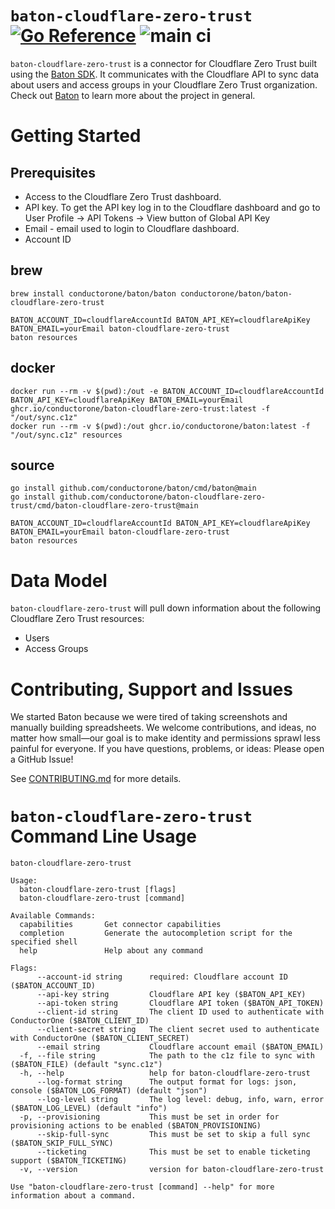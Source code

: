 # `baton-cloudflare-zero-trust` [![Go Reference](https://pkg.go.dev/badge/github.com/conductorone/baton-cloudflare-zero-trust.svg)](https://pkg.go.dev/github.com/conductorone/baton-cloudflare-zero-trust) ![main ci](https://github.com/conductorone/baton-cloudflare-zero-trust/actions/workflows/main.yaml/badge.svg)

`baton-cloudflare-zero-trust` is a connector for Cloudflare Zero Trust built using the [Baton SDK](https://github.com/conductorone/baton-sdk). It communicates with the Cloudflare API to sync data about users and access groups in your Cloudflare Zero Trust organization.
Check out [Baton](https://github.com/conductorone/baton) to learn more about the project in general.

# Getting Started

## Prerequisites

- Access to the Cloudflare Zero Trust dashboard.
- API key. To get the API key log in to the Cloudflare dashboard and go to User Profile -> API Tokens -> View button of Global API Key
- Email - email used to login to Cloudflare dashboard.
- Account ID

## brew

```
brew install conductorone/baton/baton conductorone/baton/baton-cloudflare-zero-trust

BATON_ACCOUNT_ID=cloudflareAccountId BATON_API_KEY=cloudflareApiKey BATON_EMAIL=yourEmail baton-cloudflare-zero-trust
baton resources
```

## docker

```
docker run --rm -v $(pwd):/out -e BATON_ACCOUNT_ID=cloudflareAccountId BATON_API_KEY=cloudflareApiKey BATON_EMAIL=yourEmail ghcr.io/conductorone/baton-cloudflare-zero-trust:latest -f "/out/sync.c1z"
docker run --rm -v $(pwd):/out ghcr.io/conductorone/baton:latest -f "/out/sync.c1z" resources
```

## source

```
go install github.com/conductorone/baton/cmd/baton@main
go install github.com/conductorone/baton-cloudflare-zero-trust/cmd/baton-cloudflare-zero-trust@main

BATON_ACCOUNT_ID=cloudflareAccountId BATON_API_KEY=cloudflareApiKey BATON_EMAIL=yourEmail baton-cloudflare-zero-trust
baton resources
```

# Data Model

`baton-cloudflare-zero-trust` will pull down information about the following Cloudflare Zero Trust resources:

- Users
- Access Groups

# Contributing, Support and Issues

We started Baton because we were tired of taking screenshots and manually 
building spreadsheets. We welcome contributions, and ideas, no matter how 
small&mdash;our goal is to make identity and permissions sprawl less painful for 
everyone. If you have questions, problems, or ideas: Please open a GitHub Issue!

See [CONTRIBUTING.md](https://github.com/ConductorOne/baton/blob/main/CONTRIBUTING.md) for more details.

# `baton-cloudflare-zero-trust` Command Line Usage

```
baton-cloudflare-zero-trust

Usage:
  baton-cloudflare-zero-trust [flags]
  baton-cloudflare-zero-trust [command]

Available Commands:
  capabilities       Get connector capabilities
  completion         Generate the autocompletion script for the specified shell
  help               Help about any command

Flags:
      --account-id string      required: Cloudflare account ID ($BATON_ACCOUNT_ID)
      --api-key string         Cloudflare API key ($BATON_API_KEY)
      --api-token string       Cloudflare API token ($BATON_API_TOKEN)
      --client-id string       The client ID used to authenticate with ConductorOne ($BATON_CLIENT_ID)
      --client-secret string   The client secret used to authenticate with ConductorOne ($BATON_CLIENT_SECRET)
      --email string           Cloudflare account email ($BATON_EMAIL)
  -f, --file string            The path to the c1z file to sync with ($BATON_FILE) (default "sync.c1z")
  -h, --help                   help for baton-cloudflare-zero-trust
      --log-format string      The output format for logs: json, console ($BATON_LOG_FORMAT) (default "json")
      --log-level string       The log level: debug, info, warn, error ($BATON_LOG_LEVEL) (default "info")
  -p, --provisioning           This must be set in order for provisioning actions to be enabled ($BATON_PROVISIONING)
      --skip-full-sync         This must be set to skip a full sync ($BATON_SKIP_FULL_SYNC)
      --ticketing              This must be set to enable ticketing support ($BATON_TICKETING)
  -v, --version                version for baton-cloudflare-zero-trust

Use "baton-cloudflare-zero-trust [command] --help" for more information about a command.
```
